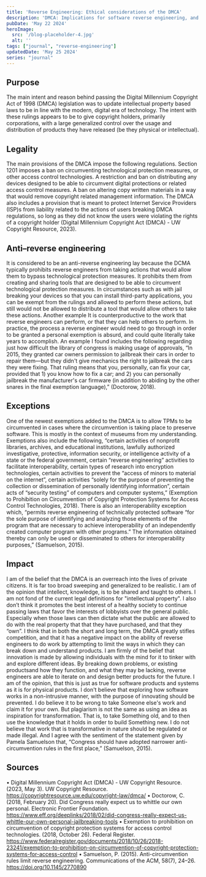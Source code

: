 ```yaml
---
title: 'Reverse Engineering: Ethical considerations of the DMCA'
description: 'DMCA: Implications for software reverse engineering, and the computer science field'
pubDate: 'May 22 2024'
heroImage: 
  src: '/blog-placeholder-4.jpg'
  alt: ''
tags: ["journal", "reverse-engineering"]
updatedDate: 'May 25 2024'
series: "journal"
---
```




## Purpose<!--:  What was the purpose and intent of the DMCA? -->
  The main intent and reason behind passing the Digital Millennium Copyright Act of 1998 (DMCA) legislation was to update intellectual property based laws to be in line with the modern, digital era of technology. The intent with these rulings appears to be to give copyright holders, primarily corporations, with a large generalized control over the usage and distribution of products they have released (be they physical or intellectual). 

## Legality<!--:  What is banned and restricted under the DMCA? -->

  The main provisions of the DMCA impose the following regulations. Section 1201 imposes a ban on circumventing technological protection measures, or other access control technologies. A restriction and ban on distributing any devices designed to be able to circumvent digital protections or related access control measures. A ban on altering copy written materials in a way that would remove copyright related management information. The DMCA also includes a provision that is meant to protect Internet Service Providers (ISP)s from liability related to the actions of users breaking DMCA regulations, so long as they did not know the users were violating the rights of a copyright holder (Digital Millennium Copyright Act (DMCA) - UW Copyright Resource, 2023). 

## Anti–reverse engineering<!--:  Why is the DMCA considered to be an anti–reverse engineering law? -->

  It is considered to be an anti-reverse engineering lay because the DCMA typically prohibits reverse engineers from taking actions that would allow them to bypass technological protection measures. It prohibits them from creating and sharing tools that are designed to be able to circumvent technological protection measures. In circumstances such as with jail breaking your devices so that you can install third-party applications, you can be exempt from the rulings and allowed to perform these actions, but still would not be allowed to distribute a tool that would allow others to take these actions. Another example It is counterproductive to the work that reverse engineers can perform, or that they can help others to perform. In practice, the process a reverse engineer would need to go through in order to be granted a personal exemption is absurd, and could quite literally take years to accomplish. An example I found includes the following regarding just how difficult the library of congress is making usage of approvals, “In 2015, they granted car owners permission to jailbreak their cars in order to repair them—but they didn't give mechanics the right to jailbreak the cars they were fixing. That ruling means that you, personally, can fix your car, provided that 1) you know how to fix a car; and 2) you can personally jailbreak the manufacturer's car firmware (in addition to abiding by the other snares in the final exemption language),” (Doctorow, 2018). 

## Exceptions<!--:  What are exceptions to the DMCA in which reverse engineering is legal and ethical? -->

  One of the newest exemptions added to the DMCA is to allow TPMs to be circumvented in cases where the circumvention is taking place to preserve software. This is mostly in the context of museums from my understanding. Exemptions also include the following, “certain activities of nonprofit libraries, archives, and educational institutions, lawfully authorized investigative, protective, information security, or intelligence activity of a state or the federal government,  certain “reverse engineering” activities to facilitate interoperability, certain types of research into encryption technologies, certain activities to prevent the “access of minors to material on the internet”, certain activities “solely for the purpose of preventing the collection or dissemination of personally identifying information”, certain acts of “security testing” of computers and computer systems,” (Exemption to Prohibition on Circumvention of Copyright Protection Systems for Access Control Technologies, 2018). There is also an interoperability exception which, “permits reverse engineering of technically protected  software “for the sole purpose of identifying and analyzing those elements of the program that are necessary to achieve interoperability of an independently created computer program with other programs.” The information obtained thereby can only be used or disseminated to others for interoperability purposes,” (Samuelson, 2015).  

## Impact<!--:  What are your thoughts on the DMCA and its long-term impact on reverse engineering and the computer science field? -->

  I am of the belief that the DMCA is an overreach into the lives of private citizens. It is far too broad sweeping and generalized to be realistic. I am of the opinion that intellect, knowledge, is to be shared and taught to others. I am not fond of the current legal definitions for "intellectual property". I also don’t think it promotes the best interest of a healthy society to continue passing laws that favor the interests of lobbyists over the general public. Especially when those laws can then dictate what the public are allowed to do with the real property that that they have purchased, and that they “own”. I think that in both the short and long term, the DMCA greatly stifles competition, and that it has a negative impact on the ability of reverse engineers to do work by attempting to limit the ways in which they can break down and understand products. I am firmly of the belief that innovation is made by allowing individuals with the mind for it to tinker with and explore different ideas. By breaking down problems, or existing productsand how they function, and what they may be lacking, reverse engineers are able to iterate on and design better products for the future. I am of the opinion, that this is just as true for software products and systems as it is for physical products. I don't believe that exploring how software works in a non-intrusive manner, with the purpose of innovating should be prevented. I do believe it to be wrong to take Someone else's work and claim it for your own. But plagiarism is not the same as using an idea as inspiration for transformation. That is, to take Something old, and to then use the knowledge that it holds in order to build Something new. I do not believe that work that is transformative in nature should be regulated or made illegal. And I agree with the sentiment of the statement given by Pamela Samuelson that, “Congress should have adopted narrower anti-circumvention rules in the first place,” (Samuelson, 2015). 

## Sources<!--:  -->

  • Digital Millennium Copyright Act (DMCA) - UW Copyright Resource. (2023, May 3). UW Copyright Resource. https://copyrightresource.uw.edu/copyright-law/dmca/
  • Doctorow, C. (2018, February 20). Did Congress really expect us to whittle our own personal. Electronic Frontier Foundation. https://www.eff.org/deeplinks/2018/02/did-congress-really-expect-us-whittle-our-own-personal-jailbreaking-tools
  • Exemption to prohibition on circumvention of copyright protection systems for access control technologies. (2018, October 26). Federal Register. https://www.federalregister.gov/documents/2018/10/26/2018-23241/exemption-to-prohibition-on-circumvention-of-copyright-protection-systems-for-access-control
  • Samuelson, P. (2015). Anti-circumvention rules limit reverse engineering. Communications of the ACM, 58(7), 24–26. https://doi.org/10.1145/2770890





